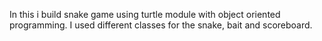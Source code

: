 
In this i build snake game using turtle module with object oriented programming. I used different classes for the snake, bait and scoreboard.
